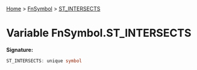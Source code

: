 [Home](../../../index.md) &gt; [FnSymbol](../../fnsymbol.md) &gt; [ST\_INTERSECTS](./st_intersects.md)

# Variable FnSymbol.ST\_INTERSECTS


<b>Signature:</b>

```typescript
ST_INTERSECTS: unique symbol
```
